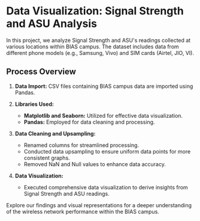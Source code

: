 
# Data Visualization: Signal Strength and ASU Analysis

In this project, we analyze Signal Strength and ASU's readings collected at various locations within BIAS campus. The dataset includes data from different phone models (e.g., Samsung, Vivo) and SIM cards (Airtel, JIO, VI).

## Process Overview

1. **Data Import:** CSV files containing BIAS campus data are imported using Pandas.

2. **Libraries Used:**
   - **Matplotlib and Seaborn:** Utilized for effective data visualization.
   - **Pandas:** Employed for data cleaning and processing.

3. **Data Cleaning and Upsampling:**
   - Renamed columns for streamlined processing.
   - Conducted data upsampling to ensure uniform data points for more consistent graphs.
   - Removed NaN and Null values to enhance data accuracy.

4. **Data Visualization:**
   - Executed comprehensive data visualization to derive insights from Signal Strength and ASU readings.

Explore our findings and visual representations for a deeper understanding of the wireless network performance within the BIAS campus.
